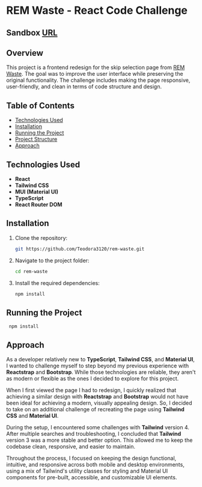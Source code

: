 # REM Waste - React Code Challenge

## Sandbox [URL](https://codesandbox.io/p/github/Teodora3120/rem-waste/main?import=true)

## Overview

This project is a frontend redesign for the skip selection page from [REM Waste](https://wewantwaste.co.uk/). The goal was to improve the user interface while preserving the original functionality. The challenge includes making the page responsive, user-friendly, and clean in terms of code structure and design.

## Table of Contents

- [Technologies Used](#technologies-used)
- [Installation](#installation)
- [Running the Project](#running-the-project)
- [Project Structure](#project-structure)
- [Approach](#approach)

## Technologies Used

- **React**
- **Tailwind CSS**
- **MUI (Material UI)**
- **TypeScript**
- **React Router DOM**
  
## Installation

1. Clone the repository:

   ```bash
   git https://github.com/Teodora3120/rem-waste.git
   ```

2. Navigate to the project folder:

    ```bash
    cd rem-waste
    ```

3. Install the required dependencies:
    ```bash
    npm install
    ```

## Running the Project

     npm install


## Approach

As a developer relatively new to **TypeScript**, **Tailwind CSS**, and **Material UI**, I wanted to challenge myself to step beyond my previous experience with **Reactstrap** and **Bootstrap**. While those technologies are reliable, they aren't as modern or flexible as the ones I decided to explore for this project.

When I first viewed the page I had to redesign, I quickly realized that achieving a similar design with **Reactstrap** and **Bootstrap** would not have been ideal for achieving a modern, visually appealing design. So, I decided to take on an additional challenge of recreating the page using **Tailwind CSS** and **Material UI**.

During the setup, I encountered some challenges with **Tailwind** version 4. After multiple searches and troubleshooting, I concluded that **Tailwind** version 3 was a more stable and better option. This allowed me to keep the codebase clean, responsive, and easier to maintain.

Throughout the process, I focused on keeping the design functional, intuitive, and responsive across both mobile and desktop environments, using a mix of Tailwind's utility classes for styling and Material UI components for pre-built, accessible, and customizable UI elements.

